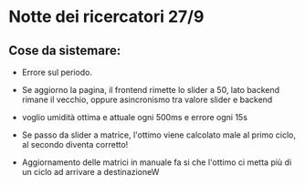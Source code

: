 # Notte dei ricercatori 27/9

## Cose da sistemare:
 -  Errore sul periodo.
  - Se aggiorno la pagina, il frontend rimette lo slider a 50, lato backend rimane il vecchio, oppure asincronismo tra valore slider e backend   
 -  voglio umidità ottima e attuale ogni 500ms e errore ogni 15s
 -  Se passo da slider a matrice, l'ottimo viene calcolato male al primo   ciclo, al secondo diventa corretto!

 - Aggiornamento delle matrici in manuale fa si che l'ottimo ci metta più di un ciclo ad arrivare a destinazioneW